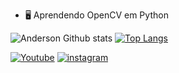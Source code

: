 
- 🖥️ Aprendendo OpenCV em Python


![Anderson Github stats](https://github-readme-stats.vercel.app/api?username=andersonbf&show_icons=true&theme=dark)
[![Top Langs](https://github-readme-stats.vercel.app/api/top-langs/?username=andersonbf&layout=compact)](https://github.com/andersonbf/github-readme-stats)

[![Youtube](https://img.shields.io/badge/YouTube-FF0000?style=for-the-badge&logo=youtube&logoColor=white)](https://www.youtube.com/channel/UC1siGz8Blvpd61MInRUXWKA) 
[![instagram](https://img.shields.io/badge/Instagram-E4405F?style=for-the-badge&logo=instagram&logoColor=white)](https://www.instagram.com/andersonbfphoto/)







